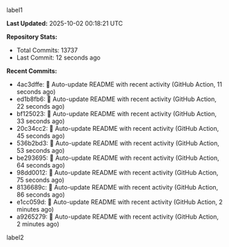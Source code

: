 
label1 
<!-- ACTIVITY_START -->
**Last Updated:** 2025-10-02 00:18:21 UTC

**Repository Stats:**
- Total Commits: 13737
- Last Commit: 12 seconds ago

**Recent Commits:**
- 4ac3dffe: 🤖 Auto-update README with recent activity (GitHub Action, 11 seconds ago)
- ed1b8fb6: 🤖 Auto-update README with recent activity (GitHub Action, 22 seconds ago)
- bf125023: 🤖 Auto-update README with recent activity (GitHub Action, 33 seconds ago)
- 20c34cc2: 🤖 Auto-update README with recent activity (GitHub Action, 45 seconds ago)
- 536b2bd3: 🤖 Auto-update README with recent activity (GitHub Action, 53 seconds ago)
- be293695: 🤖 Auto-update README with recent activity (GitHub Action, 64 seconds ago)
- 98dd0012: 🤖 Auto-update README with recent activity (GitHub Action, 75 seconds ago)
- 8136689c: 🤖 Auto-update README with recent activity (GitHub Action, 86 seconds ago)
- e1cc059d: 🤖 Auto-update README with recent activity (GitHub Action, 2 minutes ago)
- a9265279: 🤖 Auto-update README with recent activity (GitHub Action, 2 minutes ago)
<!-- ACTIVITY_END -->

label2
